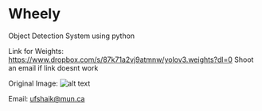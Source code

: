 # Wheely
Object Detection System using python

Link for Weights: https://www.dropbox.com/s/87k71a2vj9atmnw/yolov3.weights?dl=0
Shoot an email if link doesnt work

Original Image:
![alt text](https://raw.githubusercontent.com/ufshaik/Wheely/20190303_132330_wheely_out.jpg)

Email: ufshaik@mun.ca
